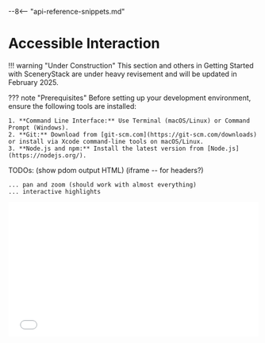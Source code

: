 --8<-- "api-reference-snippets.md"

# Accessible Interaction

!!! warning "Under Construction"
    This section and others in Getting Started with SceneryStack are under heavy revisement
    and will be updated in February 2025.

??? note "Prerequisites"
    Before setting up your development environment, ensure the following tools are installed:

    1. **Command Line Interface:** Use Terminal (macOS/Linux) or Command Prompt (Windows).
    2. **Git:** Download from [git-scm.com](https://git-scm.com/downloads) or install via Xcode command-line tools on macOS/Linux.
    3. **Node.js and npm:** Install the latest version from [Node.js](https://nodejs.org/).



TODOs:
    (show pdom output HTML)
    (iframe -- for headers?)
    
    ... pan and zoom (should work with almost everything)
    ... interactive highlights

<iframe id="demo-1" style="height: 270px; width: 100%; border: none;" scrolling="no" src="/demos/accessible-interaction-demo/"></iframe>
<script type="module" src="/js/accessible-interaction/demo-1.js"></script>

